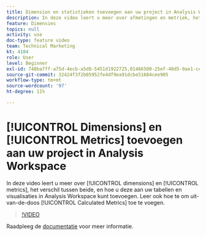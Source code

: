 ```yaml
---
title: Dimension en statistieken toevoegen aan uw project in Analysis Workspace
description: In deze video leert u meer over afmetingen en metriek, het verschil tussen de dimensies en metriek en hoe u deze kunt toevoegen aan uw tabellen en visualisaties in Analysis Workspace. Leer ook hoe te om uit-van-de-doos Berekende Metriek toe te voegen.
feature: Dimensies
topics: null
activity: use
doc-type: feature video
team: Technical Marketing
kt: 4104
role: User
level: Beginner
exl-id: 748ba7ff-a75d-4ecb-a5d8-5451d1922725,01466500-25ef-40d5-9ae1-ce1e0e92b0b5,01466500-25ef-40d5-9ae1-ce1e0e92b0b5,748ba7ff-a75d-4ecb-a5d8-5451d1922725
source-git-commit: 32424f3f2b05952fe4df9ea91dcbe51684cee905
workflow-type: tm+mt
source-wordcount: '97'
ht-degree: 11%

---
```


# [!UICONTROL Dimensions] en [!UICONTROL Metrics] toevoegen aan uw project in Analysis Workspace

In deze video leert u meer over [!UICONTROL dimensions] en [!UICONTROL metrics], het verschil tussen beide, en hoe u deze aan uw tabellen en visualisaties in Analysis Workspace kunt toevoegen. Leer ook hoe te om uit-van-de-doos [!UICONTROL Calculated Metrics] toe te voegen.

>[!VIDEO](https://video.tv.adobe.com/v/30606/?quality=12)

Raadpleeg de [documentatie](https://docs.adobe.com/content/help/en/analytics/analyze/analysis-workspace/components/analysis-workspace-components.html) voor meer informatie.
